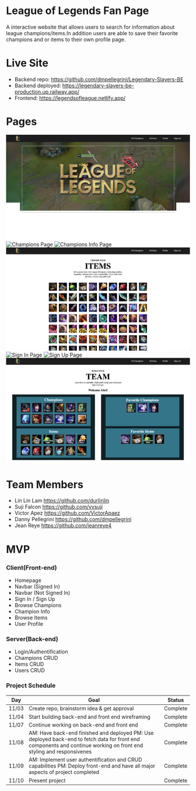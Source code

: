 # League of Legends Fan Page

A interactive website that allows users to search for information about league champions/items.In addition users are able to save their favorite champions and or items to their own profile page.

# Live Site
- Backend repo: https://github.com/dmpellegrini/Legendary-Slayers-BE
- Backend deployed: https://legendary-slayers-be-production.up.railway.app/
- Frontend: https://legendsofleague.netlify.app/

# Pages
![Home Page](assets/HomePage.png)
![Champions Page](assets/ChampionsPage.png)
![Champions Info Page](assets/ChampionInfoPage.png)
![Items Page](assets/ItemsPage.png)
![Sign In Page](assets/SignInPage.png)
![Sign Up Page](assets/SignUpPage.png)
![User Profile Page](assets/UserProfilePage.png)
# Team Members

- Lin Lin Lam https://github.com/durlinlin
- Suji Falcon https://github.com/vvsuji
- Victor Apez https://github.com/VictorApaez
- Danny Pellegrini https://github.com/dmpellegrini
- Jean Reye https://github.com/jeanreye4


# MVP
### Client(Front-end)

* Homepage
* Navbar (Signed In)
* Navbar (Not Signed In)
* Sign In / Sign Up
* Browse Champions
* Champion Info
* Browse Items
* User Profile

### Server(Back-end)

* Login/Authentification
* Champions CRUD
* Items CRUD
* Users CRUD
### Project Schedule

Day | Goal  |  Status  |
--- | ----  | :------: |
11/03 | Create repo, brainstorm idea & get approval| Complete |
11/04 | Start building back-end and front end wireframing | Complete |
11/07 | Continue working on back-end and front end| Complete |
11/08 | AM: Have back-end finished and deployed PM: Use deployed back-end to fetch data for front end components and continue working on front end styling and responsivenes| Complete |
11/09 | AM: Implement user authentification and CRUD capabilities PM: Deploy front-end and have all major aspects of project completed| Complete |
11/10 | Present project| Complete |